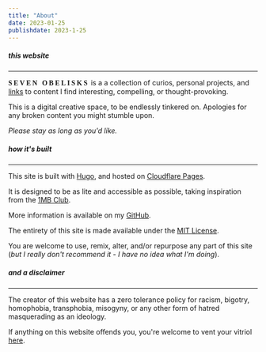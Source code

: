 ```yaml
---
title: "About"
date: 2023-01-25
publishdate: 2023-1-25
---
```


##### this website
<hr class="line2">

<span style="font-family:Georgia; font-variant:small-caps; font-weight: 700; letter-spacing:3px;">SEVEN OBELISKS</span> is a a collection of curios, personal projects, and [links](https://sevenobelisks.com/links) to content I find interesting, compelling, or thought-provoking.

This is a digital creative space, to be endlessly tinkered on. Apologies for any broken content you might stumble upon.

*Please stay as long as you'd like.*

##### how it's built
<hr class="line2">

This site is built with [Hugo](https://gohugo.io/), and hosted on [Cloudflare Pages](https://pages.cloudflare.com/). 

It is designed to be as lite and accessible as possible, taking inspiration from  the [1MB Club](https://1mb.club/).

More information is available on my [GitHub](https://github.com/seven-obelisks/seven-obelisks).

The entirety of this site is made available under the [MIT License](https://opensource.org/licenses/MIT). 

You are welcome to use, remix, alter, and/or repurpose any part of this site (<em>but I really don't recommend it - I have no idea what I'm doing</em>).

##### and a disclaimer
<hr class="line2">

The creator of this website has a zero tolerance policy for racism, bigotry, homophobia, transphobia, misogyny, or any other form of hatred masquerading as an ideology.

If anything on this website offends you, you're welcome to vent your vitriol [here](/futility.html).